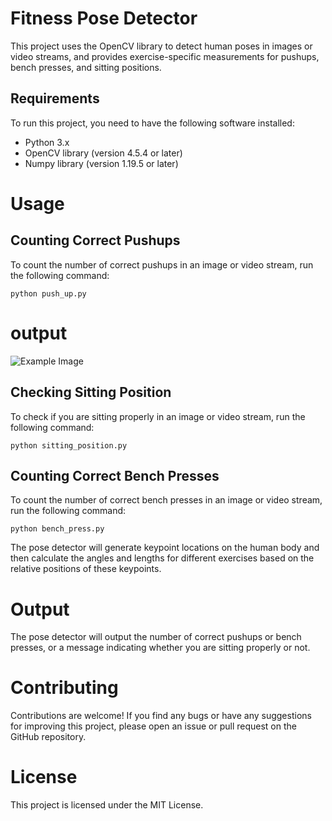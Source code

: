 # Fitness Pose Detector
This project uses the OpenCV library to detect human poses in images or video streams, and provides exercise-specific measurements for pushups, bench presses, and sitting positions.

## Requirements
To run this project, you need to have the following software installed:

- Python 3.x
- OpenCV library (version 4.5.4 or later)
- Numpy library (version 1.19.5 or later)

# Usage
## Counting Correct Pushups
To count the number of correct pushups in an image or video stream, run the following command:

``` python push_up.py ```
# output

![Example Image](push_up_output.png "This is an example image.")

## Checking Sitting Position
To check if you are sitting properly in an image or video stream, run the following command:

``` python sitting_position.py ```


## Counting Correct Bench Presses
To count the number of correct bench presses in an image or video stream, run the following command:

``` python bench_press.py ```


The pose detector will generate keypoint locations on the human body and then calculate the angles and lengths for different exercises based on the relative positions of these keypoints.

# Output
The pose detector will output the number of correct pushups or bench presses, or a message indicating whether you are sitting properly or not.

# Contributing
Contributions are welcome! If you find any bugs or have any suggestions for improving this project, please open an issue or pull request on the GitHub repository.

# License
This project is licensed under the MIT License.
